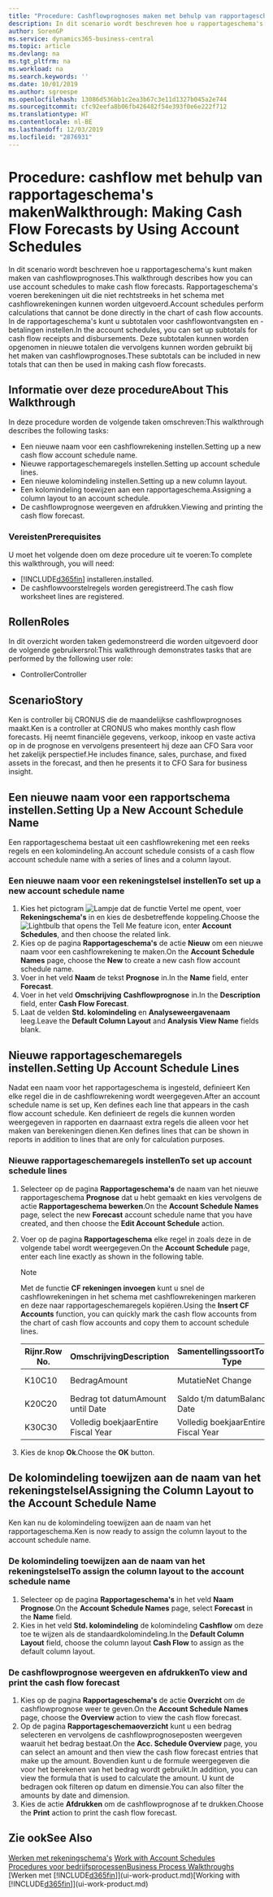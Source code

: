 ```yaml
---
title: "Procedure: Cashflowprognoses maken met behulp van rapportageschema's | Microsoft Docs"
description: In dit scenario wordt beschreven hoe u rapportageschema's kunt maken maken van cashflowprognoses. Rapportageschema's voeren berekeningen uit die niet rechtstreeks in het schema met cashflowrekeningen kunnen worden uitgevoerd. In de rapportageschema's kunt u subtotalen voor cashflowontvangsten en -betalingen instellen. Deze subtotalen kunnen worden opgenomen in nieuwe totalen die vervolgens kunnen worden gebruikt bij het maken van cashflowprognoses.
author: SorenGP
ms.service: dynamics365-business-central
ms.topic: article
ms.devlang: na
ms.tgt_pltfrm: na
ms.workload: na
ms.search.keywords: ''
ms.date: 10/01/2019
ms.author: sgroespe
ms.openlocfilehash: 13086d536bb1c2ea3b67c3e11d1327b045a2e744
ms.sourcegitcommit: cfc92eefa8b06fb426482f54e393f0e6e222f712
ms.translationtype: HT
ms.contentlocale: nl-BE
ms.lasthandoff: 12/03/2019
ms.locfileid: "2876931"
---
```

# <a name="walkthrough-making-cash-flow-forecasts-by-using-account-schedules"></a><span data-ttu-id="9a0e5-106">Procedure: cashflow met behulp van rapportageschema's maken</span><span class="sxs-lookup"><span data-stu-id="9a0e5-106">Walkthrough: Making Cash Flow Forecasts by Using Account Schedules</span></span>
<span data-ttu-id="9a0e5-107">In dit scenario wordt beschreven hoe u rapportageschema's kunt maken maken van cashflowprognoses.</span><span class="sxs-lookup"><span data-stu-id="9a0e5-107">This walkthrough describes how you can use account schedules to make cash flow forecasts.</span></span> <span data-ttu-id="9a0e5-108">Rapportageschema's voeren berekeningen uit die niet rechtstreeks in het schema met cashflowrekeningen kunnen worden uitgevoerd.</span><span class="sxs-lookup"><span data-stu-id="9a0e5-108">Account schedules perform calculations that cannot be done directly in the chart of cash flow accounts.</span></span> <span data-ttu-id="9a0e5-109">In de rapportageschema's kunt u subtotalen voor cashflowontvangsten en -betalingen instellen.</span><span class="sxs-lookup"><span data-stu-id="9a0e5-109">In the account schedules, you can set up subtotals for cash flow receipts and disbursements.</span></span> <span data-ttu-id="9a0e5-110">Deze subtotalen kunnen worden opgenomen in nieuwe totalen die vervolgens kunnen worden gebruikt bij het maken van cashflowprognoses.</span><span class="sxs-lookup"><span data-stu-id="9a0e5-110">These subtotals can be included in new totals that can then be used in making cash flow forecasts.</span></span>  

## <a name="about-this-walkthrough"></a><span data-ttu-id="9a0e5-111">Informatie over deze procedure</span><span class="sxs-lookup"><span data-stu-id="9a0e5-111">About This Walkthrough</span></span>  
<span data-ttu-id="9a0e5-112">In deze procedure worden de volgende taken omschreven:</span><span class="sxs-lookup"><span data-stu-id="9a0e5-112">This walkthrough describes the following tasks:</span></span>  

- <span data-ttu-id="9a0e5-113">Een nieuwe naam voor een cashflowrekening instellen.</span><span class="sxs-lookup"><span data-stu-id="9a0e5-113">Setting up a new cash flow account schedule name.</span></span>  
- <span data-ttu-id="9a0e5-114">Nieuwe rapportageschemaregels instellen.</span><span class="sxs-lookup"><span data-stu-id="9a0e5-114">Setting up account schedule lines.</span></span>  
- <span data-ttu-id="9a0e5-115">Een nieuwe kolomindeling instellen.</span><span class="sxs-lookup"><span data-stu-id="9a0e5-115">Setting up a new column layout.</span></span>  
- <span data-ttu-id="9a0e5-116">Een kolomindeling toewijzen aan een rapportageschema.</span><span class="sxs-lookup"><span data-stu-id="9a0e5-116">Assigning a column layout to an account schedule.</span></span>  
- <span data-ttu-id="9a0e5-117">De cashflowprognose weergeven en afdrukken.</span><span class="sxs-lookup"><span data-stu-id="9a0e5-117">Viewing and printing the cash flow forecast.</span></span>  

### <a name="prerequisites"></a><span data-ttu-id="9a0e5-118">Vereisten</span><span class="sxs-lookup"><span data-stu-id="9a0e5-118">Prerequisites</span></span>  
<span data-ttu-id="9a0e5-119">U moet het volgende doen om deze procedure uit te voeren:</span><span class="sxs-lookup"><span data-stu-id="9a0e5-119">To complete this walkthrough, you will need:</span></span>  

- [!INCLUDE[d365fin](includes/d365fin_md.md)] <span data-ttu-id="9a0e5-120">installeren.</span><span class="sxs-lookup"><span data-stu-id="9a0e5-120">installed.</span></span>  
- <span data-ttu-id="9a0e5-121">De cashflowvoorstelregels worden geregistreerd.</span><span class="sxs-lookup"><span data-stu-id="9a0e5-121">The cash flow worksheet lines are registered.</span></span>  

## <a name="roles"></a><span data-ttu-id="9a0e5-122">Rollen</span><span class="sxs-lookup"><span data-stu-id="9a0e5-122">Roles</span></span>  
<span data-ttu-id="9a0e5-123">In dit overzicht worden taken gedemonstreerd die worden uitgevoerd door de volgende gebruikersrol:</span><span class="sxs-lookup"><span data-stu-id="9a0e5-123">This walkthrough demonstrates tasks that are performed by the following user role:</span></span>  

- <span data-ttu-id="9a0e5-124">Controller</span><span class="sxs-lookup"><span data-stu-id="9a0e5-124">Controller</span></span>  

## <a name="story"></a><span data-ttu-id="9a0e5-125">Scenario</span><span class="sxs-lookup"><span data-stu-id="9a0e5-125">Story</span></span>  
<span data-ttu-id="9a0e5-126">Ken is controller bij CRONUS die de maandelijkse cashflowprognoses maakt.</span><span class="sxs-lookup"><span data-stu-id="9a0e5-126">Ken is a controller at CRONUS who makes monthly cash flow forecasts.</span></span> <span data-ttu-id="9a0e5-127">Hij neemt financiële gegevens, verkoop, inkoop en vaste activa op in de prognose en vervolgens presenteert hij deze aan CFO Sara voor het zakelijk perspectief.</span><span class="sxs-lookup"><span data-stu-id="9a0e5-127">He includes finance, sales, purchase, and fixed assets in the forecast, and then he presents it to CFO Sara for business insight.</span></span>  

## <a name="setting-up-a-new-account-schedule-name"></a><span data-ttu-id="9a0e5-128">Een nieuwe naam voor een rapportschema instellen.</span><span class="sxs-lookup"><span data-stu-id="9a0e5-128">Setting Up a New Account Schedule Name</span></span>  
<span data-ttu-id="9a0e5-129">Een rapportageschema bestaat uit een cashflowrekening met een reeks regels en een kolomindeling.</span><span class="sxs-lookup"><span data-stu-id="9a0e5-129">An account schedule consists of a cash flow account schedule name with a series of lines and a column layout.</span></span>  

### <a name="to-set-up-a-new-account-schedule-name"></a><span data-ttu-id="9a0e5-130">Een nieuwe naam voor een rekeningstelsel instellen</span><span class="sxs-lookup"><span data-stu-id="9a0e5-130">To set up a new account schedule name</span></span>  

1.  <span data-ttu-id="9a0e5-131">Kies het pictogram ![Lampje dat de functie Vertel me opent](media/ui-search/search_small.png "Vertel me wat u wilt doen"), voer **Rekeningschema's** in en kies de desbetreffende koppeling.</span><span class="sxs-lookup"><span data-stu-id="9a0e5-131">Choose the ![Lightbulb that opens the Tell Me feature](media/ui-search/search_small.png "Tell me what you want to do") icon, enter **Account Schedules**, and then choose the related link.</span></span>  
2.  <span data-ttu-id="9a0e5-132">Kies op de pagina **Rapportageschema's** de actie **Nieuw** om een nieuwe naam voor een cashflowrekening te maken.</span><span class="sxs-lookup"><span data-stu-id="9a0e5-132">On the **Account Schedule Names** page, choose the **New** to create a new cash flow account schedule name.</span></span>  
3.  <span data-ttu-id="9a0e5-133">Voer in het veld **Naam** de tekst **Prognose** in.</span><span class="sxs-lookup"><span data-stu-id="9a0e5-133">In the **Name** field, enter **Forecast**.</span></span>  
4.  <span data-ttu-id="9a0e5-134">Voer in het veld **Omschrijving** **Cashflowprognose** in.</span><span class="sxs-lookup"><span data-stu-id="9a0e5-134">In the **Description** field, enter **Cash Flow Forecast**.</span></span>  
5.  <span data-ttu-id="9a0e5-135">Laat de velden **Std. kolomindeling** en **Analyseweergavenaam** leeg.</span><span class="sxs-lookup"><span data-stu-id="9a0e5-135">Leave the **Default Column Layout** and **Analysis View Name** fields blank.</span></span>  

## <a name="setting-up-account-schedule-lines"></a><span data-ttu-id="9a0e5-136">Nieuwe rapportageschemaregels instellen.</span><span class="sxs-lookup"><span data-stu-id="9a0e5-136">Setting Up Account Schedule Lines</span></span>  
<span data-ttu-id="9a0e5-137">Nadat een naam voor het rapportageschema is ingesteld, definieert Ken elke regel die in de cashflowrekening wordt weergegeven.</span><span class="sxs-lookup"><span data-stu-id="9a0e5-137">After an account schedule name is set up, Ken defines each line that appears in the cash flow account schedule.</span></span> <span data-ttu-id="9a0e5-138">Ken definieert de regels die kunnen worden weergegeven in rapporten en daarnaast extra regels die alleen voor het maken van berekeningen dienen.</span><span class="sxs-lookup"><span data-stu-id="9a0e5-138">Ken defines lines that can be shown in reports in addition to lines that are only for calculation purposes.</span></span>  

### <a name="to-set-up-account-schedule-lines"></a><span data-ttu-id="9a0e5-139">Nieuwe rapportageschemaregels instellen</span><span class="sxs-lookup"><span data-stu-id="9a0e5-139">To set up account schedule lines</span></span>  

1.  <span data-ttu-id="9a0e5-140">Selecteer op de pagina **Rapportageschema's** de naam van het nieuwe rapportageschema **Prognose** dat u hebt gemaakt en kies vervolgens de actie **Rapportageschema bewerken**.</span><span class="sxs-lookup"><span data-stu-id="9a0e5-140">On the **Account Schedule Names** page, select the new **Forecast** account schedule name that you have created, and then choose the **Edit Account Schedule** action.</span></span>  
2.  <span data-ttu-id="9a0e5-141">Voer op de pagina **Rapportageschema** elke regel in zoals deze in de volgende tabel wordt weergegeven.</span><span class="sxs-lookup"><span data-stu-id="9a0e5-141">On the **Account Schedule** page, enter each line exactly as shown in the following table.</span></span>  

    > [!NOTE]  
    >  <span data-ttu-id="9a0e5-142">Met de functie **CF rekeningen invoegen** kunt u snel de cashflowrekeningen in het schema met cashflowrekeningen markeren en deze naar rapportageschemaregels kopiëren.</span><span class="sxs-lookup"><span data-stu-id="9a0e5-142">Using the **Insert CF Accounts** function, you can quickly mark the cash flow accounts from the chart of cash flow accounts and copy them to account schedule lines.</span></span>  

    |<span data-ttu-id="9a0e5-143">Rijnr.</span><span class="sxs-lookup"><span data-stu-id="9a0e5-143">Row No.</span></span>|<span data-ttu-id="9a0e5-144">Omschrijving</span><span class="sxs-lookup"><span data-stu-id="9a0e5-144">Description</span></span>|<span data-ttu-id="9a0e5-145">Samentellingssoort</span><span class="sxs-lookup"><span data-stu-id="9a0e5-145">Totaling Type</span></span>|<span data-ttu-id="9a0e5-146">Samentelling</span><span class="sxs-lookup"><span data-stu-id="9a0e5-146">Totaling</span></span>|<span data-ttu-id="9a0e5-147">Rijsoort</span><span class="sxs-lookup"><span data-stu-id="9a0e5-147">Row Type</span></span>|<span data-ttu-id="9a0e5-148">Bedragsoort</span><span class="sxs-lookup"><span data-stu-id="9a0e5-148">Amount Type</span></span>|<span data-ttu-id="9a0e5-149">Weergeven</span><span class="sxs-lookup"><span data-stu-id="9a0e5-149">Show</span></span>|  
    |-------|-----------|-------------|--------|--------|-----------|----|
    |<span data-ttu-id="9a0e5-150">K10</span><span class="sxs-lookup"><span data-stu-id="9a0e5-150">C10</span></span>|<span data-ttu-id="9a0e5-151">Bedrag</span><span class="sxs-lookup"><span data-stu-id="9a0e5-151">Amount</span></span>|<span data-ttu-id="9a0e5-152">Mutatie</span><span class="sxs-lookup"><span data-stu-id="9a0e5-152">Net Change</span></span>|<span data-ttu-id="9a0e5-153">Posten</span><span class="sxs-lookup"><span data-stu-id="9a0e5-153">Entries</span></span>|<span data-ttu-id="9a0e5-154">Nettobedrag</span><span class="sxs-lookup"><span data-stu-id="9a0e5-154">Net Amount</span></span>|<span data-ttu-id="9a0e5-155">Altijd</span><span class="sxs-lookup"><span data-stu-id="9a0e5-155">Always</span></span>|  
    |<span data-ttu-id="9a0e5-156">K20</span><span class="sxs-lookup"><span data-stu-id="9a0e5-156">C20</span></span>|<span data-ttu-id="9a0e5-157">Bedrag tot datum</span><span class="sxs-lookup"><span data-stu-id="9a0e5-157">Amount until Date</span></span>|<span data-ttu-id="9a0e5-158">Saldo t/m datum</span><span class="sxs-lookup"><span data-stu-id="9a0e5-158">Balance at Date</span></span>|<span data-ttu-id="9a0e5-159">Posten</span><span class="sxs-lookup"><span data-stu-id="9a0e5-159">Entries</span></span>|<span data-ttu-id="9a0e5-160">Nettobedrag</span><span class="sxs-lookup"><span data-stu-id="9a0e5-160">Net Amount</span></span>|<span data-ttu-id="9a0e5-161">Altijd</span><span class="sxs-lookup"><span data-stu-id="9a0e5-161">Always</span></span>|  
    |<span data-ttu-id="9a0e5-162">K30</span><span class="sxs-lookup"><span data-stu-id="9a0e5-162">C30</span></span>|<span data-ttu-id="9a0e5-163">Volledig boekjaar</span><span class="sxs-lookup"><span data-stu-id="9a0e5-163">Entire Fiscal Year</span></span>|<span data-ttu-id="9a0e5-164">Volledig boekjaar</span><span class="sxs-lookup"><span data-stu-id="9a0e5-164">Entire Fiscal Year</span></span>|<span data-ttu-id="9a0e5-165">Posten</span><span class="sxs-lookup"><span data-stu-id="9a0e5-165">Entries</span></span>|<span data-ttu-id="9a0e5-166">Nettobedrag</span><span class="sxs-lookup"><span data-stu-id="9a0e5-166">Net Amount</span></span>|<span data-ttu-id="9a0e5-167">Altijd</span><span class="sxs-lookup"><span data-stu-id="9a0e5-167">Always</span></span>|  

4.  <span data-ttu-id="9a0e5-168">Kies de knop **Ok**.</span><span class="sxs-lookup"><span data-stu-id="9a0e5-168">Choose the **OK** button.</span></span>  

## <a name="assigning-the-column-layout-to-the-account-schedule-name"></a><span data-ttu-id="9a0e5-169">De kolomindeling toewijzen aan de naam van het rekeningstelsel</span><span class="sxs-lookup"><span data-stu-id="9a0e5-169">Assigning the Column Layout to the Account Schedule Name</span></span>  
<span data-ttu-id="9a0e5-170">Ken kan nu de kolomindeling toewijzen aan de naam van het rapportageschema.</span><span class="sxs-lookup"><span data-stu-id="9a0e5-170">Ken is now ready to assign the column layout to the account schedule name.</span></span>  

### <a name="to-assign-the-column-layout-to-the-account-schedule-name"></a><span data-ttu-id="9a0e5-171">De kolomindeling toewijzen aan de naam van het rekeningstelsel</span><span class="sxs-lookup"><span data-stu-id="9a0e5-171">To assign the column layout to the account schedule name</span></span>  

1.  <span data-ttu-id="9a0e5-172">Selecteer op de pagina **Rapportageschema's** in het veld **Naam** **Prognose**.</span><span class="sxs-lookup"><span data-stu-id="9a0e5-172">On the **Account Schedule Names** page, select **Forecast** in the **Name** field.</span></span>  
2.  <span data-ttu-id="9a0e5-173">Kies in het veld **Std. kolomindeling** de kolomindeling **Cashflow** om deze toe te wijzen als de standaardkolomindeling.</span><span class="sxs-lookup"><span data-stu-id="9a0e5-173">In the **Default Column Layout** field, choose the column layout **Cash Flow** to assign as the default column layout.</span></span>  

### <a name="to-view-and-print-the-cash-flow-forecast"></a><span data-ttu-id="9a0e5-174">De cashflowprognose weergeven en afdrukken</span><span class="sxs-lookup"><span data-stu-id="9a0e5-174">To view and print the cash flow forecast</span></span>  
1.  <span data-ttu-id="9a0e5-175">Kies op de pagina **Rapportageschema's** de actie **Overzicht** om de cashflowprognose weer te geven.</span><span class="sxs-lookup"><span data-stu-id="9a0e5-175">On the **Account Schedule Names** page, choose the **Overview** action to view the cash flow forecast.</span></span>  
2.  <span data-ttu-id="9a0e5-176">Op de pagina **Rapportageschemaoverzicht** kunt u een bedrag selecteren en vervolgens de cashflowprognoseposten weergeven waaruit het bedrag bestaat.</span><span class="sxs-lookup"><span data-stu-id="9a0e5-176">On the **Acc. Schedule Overview** page, you can select an amount and then view the cash flow forecast entries that make up the amount.</span></span> <span data-ttu-id="9a0e5-177">Bovendien kunt u de formule weergegeven die voor het berekenen van het bedrag wordt gebruikt.</span><span class="sxs-lookup"><span data-stu-id="9a0e5-177">In addition, you can view the formula that is used to calculate the amount.</span></span> <span data-ttu-id="9a0e5-178">U kunt de bedragen ook filteren op datum en dimensie.</span><span class="sxs-lookup"><span data-stu-id="9a0e5-178">You can also filter the amounts by date and dimension.</span></span>  
3.  <span data-ttu-id="9a0e5-179">Kies de actie **Afdrukken** om de cashflowprognose af te drukken.</span><span class="sxs-lookup"><span data-stu-id="9a0e5-179">Choose the **Print** action to print the cash flow forecast.</span></span>  

## <a name="see-also"></a><span data-ttu-id="9a0e5-180">Zie ook</span><span class="sxs-lookup"><span data-stu-id="9a0e5-180">See Also</span></span>  
 <span data-ttu-id="9a0e5-181">[Werken met rekeningschema's](bi-how-work-account-schedule.md) </span><span class="sxs-lookup"><span data-stu-id="9a0e5-181">[Work with Account Schedules](bi-how-work-account-schedule.md) </span></span>  
 [<span data-ttu-id="9a0e5-182">Procedures voor bedrijfsprocessen</span><span class="sxs-lookup"><span data-stu-id="9a0e5-182">Business Process Walkthroughs</span></span>](walkthrough-business-process-walkthroughs.md)  
 <span data-ttu-id="9a0e5-183">[Werken met [!INCLUDE[d365fin](includes/d365fin_md.md)]](ui-work-product.md)</span><span class="sxs-lookup"><span data-stu-id="9a0e5-183">[Working with [!INCLUDE[d365fin](includes/d365fin_md.md)]](ui-work-product.md)</span></span>
